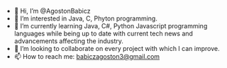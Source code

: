 - 👋 Hi, I’m @AgostonBabicz
- 👀 I’m interested in Java, C, Phyton programming.
- 🌱 I’m currently learning Java, C#, Python Javascript programming languages while being up to date with current tech news and advancements affecting the industry.
- 💞️ I’m looking to collaborate on every project with which I can improve.
- 📫 How to reach me: babiczagoston3@gmail.com
<!---
AgostonBabicz/AgostonBabicz is a ✨ special ✨ repository because its `README.md` (this file) appears on your GitHub profile.
You can click the Preview link to take a look at your changes.
--->
